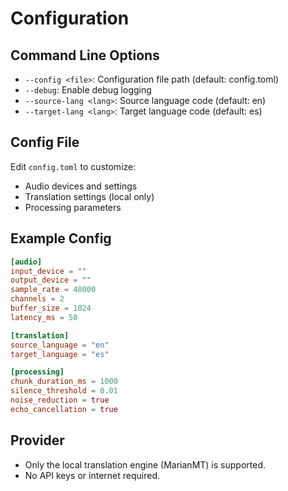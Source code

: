 # Configuration

## Command Line Options
- `--config <file>`: Configuration file path (default: config.toml)
- `--debug`: Enable debug logging
- `--source-lang <lang>`: Source language code (default: en)
- `--target-lang <lang>`: Target language code (default: es)

## Config File
Edit `config.toml` to customize:
- Audio devices and settings
- Translation settings (local only)
- Processing parameters

## Example Config

```toml
[audio]
input_device = ""
output_device = ""
sample_rate = 48000
channels = 2
buffer_size = 1024
latency_ms = 50

[translation]
source_language = "en"
target_language = "es"

[processing]
chunk_duration_ms = 1000
silence_threshold = 0.01
noise_reduction = true
echo_cancellation = true
```

## Provider

- Only the local translation engine (MarianMT) is supported.
- No API keys or internet required. 